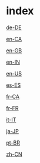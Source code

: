 # index

<a href="./de-DE">de-DE</a>

<a href="./en-CA">en-CA</a>

<a href="./en-GB">en-GB</a>

<a href="./en-IN">en-IN</a>

<a href="./en-US">en-US</a>

<a href="./es-ES">es-ES</a>

<a href="./fr-CA">fr-CA</a>

<a href="./fr-FR">fr-FR</a>

<a href="./it-IT">it-IT</a>

<a href="./ja-JP">ja-JP</a>

<a href="./pt-BR">pt-BR</a>

<a href="./zh-CN">zh-CN</a>
